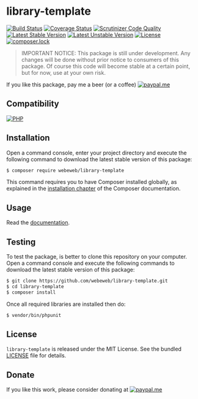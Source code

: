 library-template
================

[![Build Status](https://img.shields.io/travis/com/webeweb/library-template/master.svg?style=flat-square)](https://travis-ci.com/webeweb/library-template)
[![Coverage Status](https://img.shields.io/coveralls/webeweb/library-template/master.svg?style=flat-square)](https://coveralls.io/github/webeweb/library-template?branch=master)
[![Scrutinizer Code Quality](https://img.shields.io/scrutinizer/quality/g/webeweb/library-template/master.svg?style=flat-square)](https://scrutinizer-ci.com/g/webeweb/library-template/?branch=master)
[![Latest Stable Version](https://img.shields.io/packagist/v/webeweb/library-template.svg?style=flat-square)](https://packagist.org/packages/webeweb/library-template)
[![Latest Unstable Version](https://img.shields.io/packagist/vpre/webeweb/library-template.svg?style=flat-square)](https://packagist.org/packages/webeweb/library-template)
[![License](https://img.shields.io/packagist/l/webeweb/library-template.svg?style=flat-square)](https://packagist.org/packages/webeweb/library-template)
[![composer.lock](https://img.shields.io/badge/.lock-uncommited-important.svg?style=flat-square)](https://packagist.org/packages/webeweb/library-template)

> IMPORTANT NOTICE: This package is still under development. Any changes will be
> done without prior notice to consumers of this package. Of course this code
> will become stable at a certain point, but for now, use at your own risk.

If you like this package, pay me a beer (or a coffee)
[![paypal.me](https://img.shields.io/badge/paypal.me-webeweb-0070ba.svg?style=flat-square&logo=paypal)](https://www.paypal.me/webeweb)

## Compatibility

[![PHP](https://img.shields.io/packagist/php-v/webeweb/library-template.svg?style=flat-square)](http://php.net)

## Installation

Open a command console, enter your project directory and execute the following
command to download the latest stable version of this package:

```bash
$ composer require webeweb/library-template
```

This command requires you to have Composer installed globally, as explained in
the [installation chapter](https://getcomposer.org/doc/00-intro.md) of the
Composer documentation.

## Usage

Read the [documentation](doc/index.md).

## Testing

To test the package, is better to clone this repository on your computer.
Open a command console and execute the following commands to download the latest
stable version of this package:

```bash
$ git clone https://github.com/webeweb/library-template.git
$ cd library-template
$ composer install
```

Once all required libraries are installed then do:

```bash
$ vendor/bin/phpunit
```

## License

`library-template` is released under the MIT License. See the bundled [LICENSE](LICENSE)
file for details.

## Donate

If you like this work, please consider donating at
[![paypal.me](https://img.shields.io/badge/paypal.me-webeweb-0070ba.svg?style=flat-square&logo=paypal)](https://www.paypal.me/webeweb)
